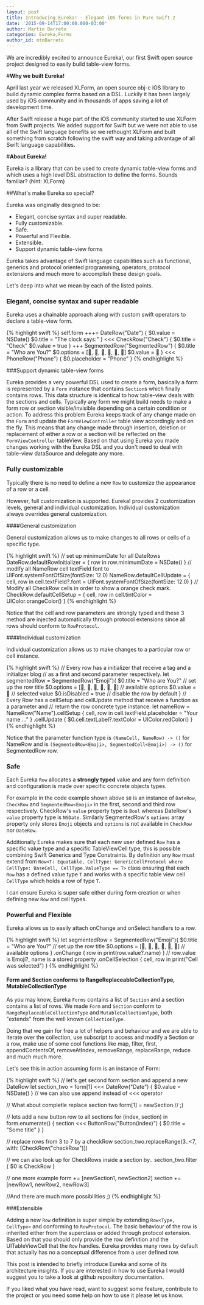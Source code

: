 ```yaml
---
layout: post
title: Introducing Eureka! - Elegant iOS forms in Pure Swift 2
date: '2015-09-14T17:00:00.000-03:00'
author: Martin Barreto
categories: Eureka,Forms
author_id: mtnBarreto
---
```


We are incredibly excited to announce Eureka!, our first Swift open source project designed to easily build table-view forms.

#**Why we built Eureka!**

April last year we released XLForm, an open source obj-c iOS library to build dynamic complex forms based on a DSL. Luckily it has been largely used by iOS community and in thousands of apps saving a lot of development time.

After Swift release a huge part of the iOS community started to use XLForm from Swift projects. We added support for Swift but we were not able to use all of the Swift language benefits so we rethought XLForm and built something from scratch following the swift way and taking advantage of all Swift language capabilities.

#**About Eureka!**

Eureka is a library that can be used to create dynamic table-view forms and which uses a high level DSL abstraction to define the forms. Sounds familiar? (hint: XLForm)

##What's make Eureka so special?

Eureka was originally designed to be:

* Elegant, concise syntax and super readable.
* Fully customizable.
* Safe.
* Powerful and Flexible.
* Extensible.
* Support dynamic table-view forms

Eureka takes advantage of Swift language capabilities such as functional, generics and protocol oriented programming, operators, protocol extensions and much more to accomplish these design goals.  

Let's deep into what we mean by each of the listed points.

### Elegant, concise syntax and super readable

Eureka uses a chainable approach along with custom swift operators to declare a table-view form.

{% highlight swift %}
self.form +++=  DateRow("Date") {
                  $0.value = NSDate()
                  $0.title = "The clock says:"
                }
           <<<  CheckRow("Check") {
                  $0.title = "Check"
                  $0.value = true
                }
           +++  SegmentedRow<Emoji>("SegmentedRow") {
                  $0.title = "Who are You?"
                  $0.options = [💁, 🍐, 👦, 🐗, 🐼, 🐻]
                  $0.value = 🍐
                }
           <<<  PhoneRow("Phone") { $0.placeholder = "Phone" }
{% endhighlight %}

###Support dynamic table-view forms

Eureka provides a very powerful DSL used to create a form, basically a form is represented by a `Form` instance that contains   `Section`s which finally contains rows. This data structure is identical to how table-view deals with the sections and cells.
Typically any form we might build needs to make a form row or section visible/invisible depending on a certain condition or action. To address this problem Eureka keeps track of any change made on the `Form` and update the `FormViewController` table view accordingly and on the fly. This means that any change made through insertion, deletion or replacement of either a row or a section will be reflected on the `FormViewController` tableView.
Based on that using Eureka you made changes working with the Eureka DSL and you don't need to deal with table-view dataSource and delegate any more.

### Fully customizable

Typically there is no need to define a new `Row` to customize the appearance of a row or a cell.

However, full customization is supported. Eureka! provides 2 customization levels, general and individual customization. Individual customization always overrides general customization.

####General customization

General customization allows us to make changes to all rows or cells of a specific type.

{% highlight swift %}
// set up minimumDate for all DateRows
DateRow.defaultRowInitializer = { row in row.minimumDate = NSDate() }
// modify all NameRow cell textField font to UIFont.systemFontOfSize(fontSize: 12.0)
NameRow.defaultCellUpdate = { cell, row in cell.textField?.font =  UIFont.systemFontOfSize(fontSize: 12.0)  }
// Modify all CheckRow cells in order to show a orange check mark.  
CheckRow.defaultCellSetup = { cell, row in cell.tintColor = UIColor.orangeColor() }
{% endhighlight %}

Notice that the cell and row parameters are strongly typed and these 3 method are injected automatically through protocol extensions since all rows should conform to `RowProtocol`.

####Individual customization

Individual customization allows us to make changes to a particular row or cell instance.

{% highlight swift %}
// Every row has a initializer that receive a tag and a initializer blog
// as a first and second parameter respectively.
let segmentedRow =  SegmentedRow<Emoji>("Emoji"){
                      $0.title = "Who are You?"  // set up the row title
                      $0.options = [💁, 🍐, 👦, 🐗, 🐼, 🐻] // available options
                      $0.value = 🍐 // selected value
                      $0.isDisabled = true // disable the row by default
                    }
// Every Row has a cellSetup and cellUpdate method that receive a function as a parameter and
// return the row concrete type instance.
let nameRow =  NameRow("Name").cellSetup { cell, row in
                                cell.textField.placeholder = "Your name ..."
                              }
                              .cellUpdate {
                                $0.cell.textLabel?.textColor = UIColor.redColor()
                              }
{% endhighlight %}

Notice that the parameter function type is `(NameCell, NameRow) -> ()` for NameRow and is `(SegmentedRow<Emoji>, SegmentedCell<Emoji>) -> ()` for SegmentedRow<Emoji> row.

### Safe

Each Eureka `Row` allocates a **strongly typed** value and any form definition and configuration is made over specific concrete objects types.

For example in the code example shown above `$0` is an instance of `DateRow`, `CheckRow` and `SegmentedRow<Emoji>` in the first, second and third row respectively. CheckRow's `value` property type is `Bool` whereas DateRow's `value` property type is `NSDate`. Similarly SegmentedRow<Emoji>'s `options` array property only stores `Emoji` objects and `options` is not available in `CheckRow` nor `DateRow`.

Additionally Eureka makes sure that each new user defined `Row` has a specific value type and a specific TableViewCell type, this is possible combining Swift Generics and Type Constraints. By definition any `Row` must extend from `Row<T: Equatable, CellType: GenericCellProtocol where CellType: BaseCell, CellType.ValueType == T>` class ensuring that each `Row` has a defined value type `T` and works with a specific table view cell `CellType` which holds a row of type `T`.

I can ensure Eureka is super safe either during form creation or when defining new `Row` and cell types.

### Powerful and Flexible

Eureka allows us to easily attach onChange and onSelect handlers to a row.

{% highlight swift %}
let segmentedRow =  SegmentedRow<Emoji>("Emoji"){
                      $0.title = "Who are You?"  // set up the row title
                      $0.options = [💁, 🍐, 👦, 🐗, 🐼, 🐻] // available options
                    }
                    .onChange { row in print(row.value?.name) } // row.value is Emoji?, name is a stored property
                    .onCellSelection { cell, row in print("Cell was selected") }
{% endhighlight %}

#### Form and Section conforms to RangeReplaceableCollectionType, MutableCollectionType

As you may know, Eureka `Forms` contains a list of `Section` and a section contains a list of rows. We made `Form` and `Section` conform to `RangeReplaceableCollectionType` and `MutableCollectionType`, both "extends" from the well known `CollectionType`.

Doing that we gain for free a lot of helpers and behaviour and we are able to iterate over the collection, use subscript to access and modify a Section or a row, make use of some cool functions like map, filter, first, appendContentsOf, removeAtIndex, removeRange, replaceRange, reduce and much much more.

Let's see this in action assuming form is an instance of Form:

{% highlight swift %}
// let's get second form section and append a new DateRow
let section_two = form[1] <<< DateRow("Date") { $0.value = NSDate() } // we can also use append instead of <<< operator

// What about completle replace section two
form[1] = newSection // ;)

// lets add a new button row to all sections
for (index, section) in form.enumerate() {
    section <<< ButtonRow("Button\(index)") { $0.title = "Some title" }
}

// replace rows from 3 to 7 by a checkRow
section_two.replaceRange(3..<7, with: [CheckRow("checkRow")])

// we can also look up for CheckRows inside a section by..
section_two.filter { $0 is CheckRow }

// one more example
form += [newSection1, newSection2]
section += [newRow1, newRow2, newRow3]

//And there are much more possibilities ;)
{% endhighlight %}


###Extensible

Adding a new `Row` definition is super simple by extending `Row<Type, CellType>` and conforming to `RowProtocol`. The basic behaviour of the row is inherited either from the superclass or added through protocol extension. Based on that you should only provide the row definition and the UITableViewCell that the `Row` handles. Eureka provides many rows by default that actually has  no a conceptual difference from a user defined row.


This post is intended to briefly introduce Eureka and some of its architecture insights.
If you are interested in how to use Eureka I would suggest you to take a look at github repository documentation.

If you liked what you have read, want to suggest some feature, contribute to the project or you need some help on how to use it please let us know.
